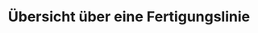 ---
layout: article
title: Übersicht über eine Fertigungslinie
description: 
  - Diese Visualisierung ermöglicht es, mittels einer generischen Hintergrundgrafik, eine Fertigungslinie ganzheitlich zu überblicken. Somit lassen sich unterschiedliche Maschinenstatus, Soll-Ist-Vergleiche, GAE und vieles mehr in Echtzeit abbilden. Ersetzen Sie die statischen Variablen mit Ihren Datenquellen, um in wenigen Schritten Ihre Produktionslinie ganzheitlich abzubilden.
lang: de
weight: 500
isDraft: false
ref: Overview-Production-Line
category:
  - Produktion
  - Lean Management
  - OEE / GAE
  - Serienfertigung
  - Shopfloor
image: Uebersicht-Ueber-Fertigungslinie.png
image_thumbnail: Uebersicht-Ueber-Fertigungslinie_thumbnail.png
download: Uebersicht-Ueber-Fertigungslinie.pbmx
overview_description:
overview_benefits:
overview_data_sources:
---